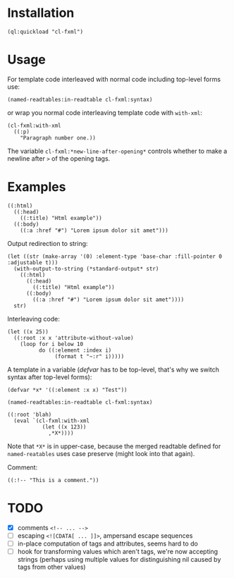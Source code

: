 # Installation



```
(ql:quickload "cl-fxml")
```

# Usage

For template code interleaved with normal code including top-level forms use:

```
(named-readtables:in-readtable cl-fxml:syntax)
```

or wrap you normal code interleaving template code with `with-xml`:

```
(cl-fxml:with-xml
  ((:p)
    "Paragraph number one.))
```

The variable `cl-fxml:*new-line-after-opening*` controls whether to make a newline after `>` of the opening tags.

# Examples

```
((:html)
  ((:head)
    ((:title) "Html example"))
  ((:body)
    ((:a :href "#") "Lorem ipsum dolor sit amet")))
```

Output redirection to string:

```
(let ((str (make-array '(0) :element-type 'base-char :fill-pointer 0 :adjustable t)))
  (with-output-to-string (*standard-output* str)
    ((:html)
      ((:head)
        ((:title) "Html example"))
      ((:body)
        ((:a :href "#") "Lorem ipsum dolor sit amet"))))
  str)
```

Interleaving code:

```
(let ((x 25))
  ((:root :x x 'attribute-without-value)
    (loop for i below 10
          do ((:element :index i)
               (format t "~:r" i)))))
```

A template in a variable (_defvar_ has to be top-level, that's why we switch syntax after top-level forms):

```
(defvar *x* '((:element :x x) "Test"))

(named-readtables:in-readtable cl-fxml:syntax)

((:root 'blah)
  (eval `(cl-fxml:with-xml
           (let ((x 123))
             ,*X*))))
```
Note that `*X*` is in upper-case, because the merged readtable defined for `named-reatables` uses case preserve (might look into that again).

Comment:

```
((:!-- "This is a comment."))
```

# TODO

- [x] comments `<!-- ... -->`
- [ ] escaping `<![CDATA[ ... ]]>`, ampersand escape sequences
- [ ] in-place computation of tags and attributes, seems hard to do
- [ ] hook for transforming values which aren't tags, we're now accepting strings (perhaps using multiple values for distinguishing nil caused by tags from other values)
